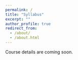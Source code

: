 ```yaml
---
permalink: /
title: "Syllabus"
excerpt: ""
author_profile: true
redirect_from: 
  - /about/
  - /about.html
---
```


Course details are coming soon.
<!--
<img src="images/profile-b&w-lowquality.png" align="left" width="200" />
[download this Jupyter notebook](jupyter/HW1-GradientProblem.ipynb) (you can [view it here](https://github.com/emtilt/ph410f19/blob/master/jupyter/HW1-GradientProblem.ipynb)
<pre><code data-trim data-noescape>
(def lazy-fib
  (concat
   [0 1]
   <mark>((fn rfib [a b]</mark>
        (lazy-cons (+ a b) (rfib b (+ a b)))) 0 1)))
</code></pre>
-->
